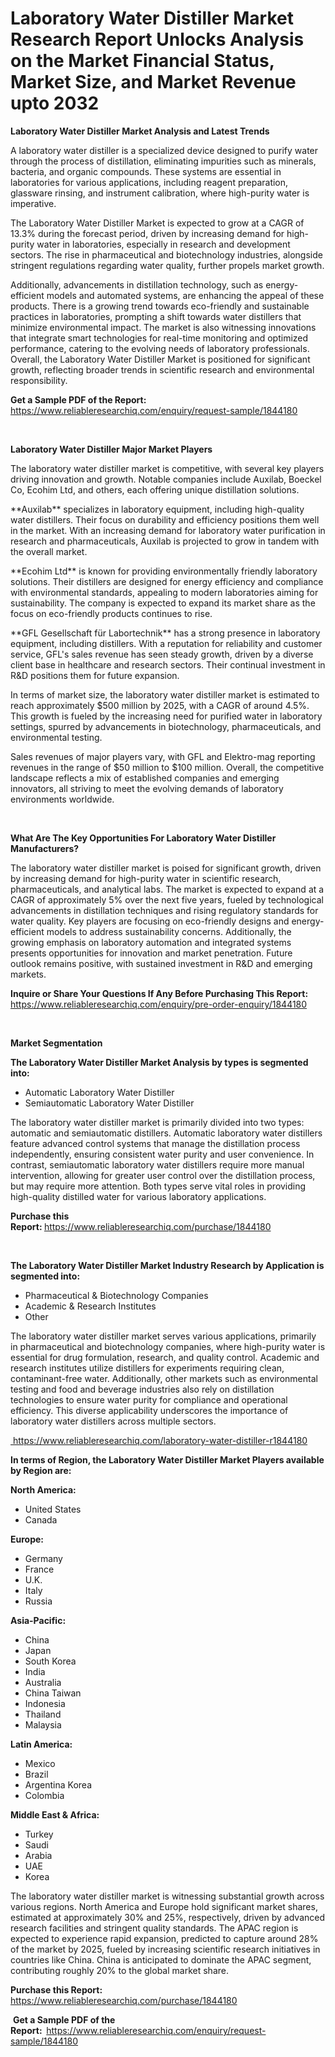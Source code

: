 <p><h1>Laboratory Water Distiller Market Research Report Unlocks Analysis on the Market Financial Status, Market Size, and Market Revenue upto 2032</h1></p><p><strong>Laboratory Water Distiller Market Analysis and Latest Trends</strong></p>
<p><p>A laboratory water distiller is a specialized device designed to purify water through the process of distillation, eliminating impurities such as minerals, bacteria, and organic compounds. These systems are essential in laboratories for various applications, including reagent preparation, glassware rinsing, and instrument calibration, where high-purity water is imperative. </p><p>The Laboratory Water Distiller Market is expected to grow at a CAGR of 13.3% during the forecast period, driven by increasing demand for high-purity water in laboratories, especially in research and development sectors. The rise in pharmaceutical and biotechnology industries, alongside stringent regulations regarding water quality, further propels market growth. </p><p>Additionally, advancements in distillation technology, such as energy-efficient models and automated systems, are enhancing the appeal of these products. There is a growing trend towards eco-friendly and sustainable practices in laboratories, prompting a shift towards water distillers that minimize environmental impact. The market is also witnessing innovations that integrate smart technologies for real-time monitoring and optimized performance, catering to the evolving needs of laboratory professionals. Overall, the Laboratory Water Distiller Market is positioned for significant growth, reflecting broader trends in scientific research and environmental responsibility.</p></p>
<p><strong>Get a Sample PDF of the Report:&nbsp;</strong> <a href="https://www.reliableresearchiq.com/enquiry/request-sample/1844180?utm_campaign=3139&utm_medium=2&utm_source=Github&utm_content=ia&utm_term=13042025&utm_id=laboratory-water-distiller">https://www.reliableresearchiq.com/enquiry/request-sample/1844180</a></p>
<p>&nbsp;</p>
<p><strong>Laboratory Water Distiller Major Market Players</strong></p>
<p><p>The laboratory water distiller market is competitive, with several key players driving innovation and growth. Notable companies include Auxilab, Boeckel Co, Ecohim Ltd, and others, each offering unique distillation solutions.</p><p>**Auxilab** specializes in laboratory equipment, including high-quality water distillers. Their focus on durability and efficiency positions them well in the market. With an increasing demand for laboratory water purification in research and pharmaceuticals, Auxilab is projected to grow in tandem with the overall market.</p><p>**Ecohim Ltd** is known for providing environmentally friendly laboratory solutions. Their distillers are designed for energy efficiency and compliance with environmental standards, appealing to modern laboratories aiming for sustainability. The company is expected to expand its market share as the focus on eco-friendly products continues to rise.</p><p>**GFL Gesellschaft für Labortechnik** has a strong presence in laboratory equipment, including distillers. With a reputation for reliability and customer service, GFL's sales revenue has seen steady growth, driven by a diverse client base in healthcare and research sectors. Their continual investment in R&D positions them for future expansion.</p><p>In terms of market size, the laboratory water distiller market is estimated to reach approximately $500 million by 2025, with a CAGR of around 4.5%. This growth is fueled by the increasing need for purified water in laboratory settings, spurred by advancements in biotechnology, pharmaceuticals, and environmental testing.</p><p>Sales revenues of major players vary, with GFL and Elektro-mag reporting revenues in the range of $50 million to $100 million. Overall, the competitive landscape reflects a mix of established companies and emerging innovators, all striving to meet the evolving demands of laboratory environments worldwide.</p></p>
<p>&nbsp;</p>
<p><strong>What Are The Key Opportunities For Laboratory Water Distiller Manufacturers?</strong></p>
<p><p>The laboratory water distiller market is poised for significant growth, driven by increasing demand for high-purity water in scientific research, pharmaceuticals, and analytical labs. The market is expected to expand at a CAGR of approximately 5% over the next five years, fueled by technological advancements in distillation techniques and rising regulatory standards for water quality. Key players are focusing on eco-friendly designs and energy-efficient models to address sustainability concerns. Additionally, the growing emphasis on laboratory automation and integrated systems presents opportunities for innovation and market penetration. Future outlook remains positive, with sustained investment in R&D and emerging markets.</p></p>
<p><strong>Inquire or Share Your Questions If Any Before Purchasing This Report:</strong> <a href="https://www.reliableresearchiq.com/enquiry/pre-order-enquiry/1844180?utm_campaign=3139&utm_medium=2&utm_source=Github&utm_content=ia&utm_term=13042025&utm_id=laboratory-water-distiller">https://www.reliableresearchiq.com/enquiry/pre-order-enquiry/1844180</a></p>
<p>&nbsp;</p>
<p><strong>Market Segmentation</strong></p>
<p><strong>The Laboratory Water Distiller Market Analysis by types is segmented into:</strong></p>
<p><ul><li>Automatic Laboratory Water Distiller</li><li>Semiautomatic Laboratory Water Distiller</li></ul></p>
<p><p>The laboratory water distiller market is primarily divided into two types: automatic and semiautomatic distillers. Automatic laboratory water distillers feature advanced control systems that manage the distillation process independently, ensuring consistent water purity and user convenience. In contrast, semiautomatic laboratory water distillers require more manual intervention, allowing for greater user control over the distillation process, but may require more attention. Both types serve vital roles in providing high-quality distilled water for various laboratory applications.</p></p>
<p><strong>Purchase this Report:&nbsp;</strong><a href="https://www.reliableresearchiq.com/purchase/1844180?utm_campaign=3139&utm_medium=2&utm_source=Github&utm_content=ia&utm_term=13042025&utm_id=laboratory-water-distiller">https://www.reliableresearchiq.com/purchase/1844180</a></p>
<p>&nbsp;</p>
<p><strong>The Laboratory Water Distiller Market Industry Research by Application is segmented into:</strong></p>
<p><ul><li>Pharmaceutical & Biotechnology Companies</li><li>Academic & Research Institutes</li><li>Other</li></ul></p>
<p><p>The laboratory water distiller market serves various applications, primarily in pharmaceutical and biotechnology companies, where high-purity water is essential for drug formulation, research, and quality control. Academic and research institutes utilize distillers for experiments requiring clean, contaminant-free water. Additionally, other markets such as environmental testing and food and beverage industries also rely on distillation technologies to ensure water purity for compliance and operational efficiency. This diverse applicability underscores the importance of laboratory water distillers across multiple sectors.</p></p>
<p><a href="https://www.reliableresearchiq.com/laboratory-water-distiller-r1844180?utm_campaign=3139&utm_medium=2&utm_source=Github&utm_content=ia&utm_term=13042025&utm_id=laboratory-water-distiller">&nbsp;https://www.reliableresearchiq.com/laboratory-water-distiller-r1844180</a></p>
<p><strong>In terms of Region, the Laboratory Water Distiller Market Players available by Region are:</strong></p>
<p>
    <p> <strong> North America: </strong>
        <ul>
            <li>United States</li>
            <li>Canada</li>
        </ul>
        </p> 
    <p> <strong> Europe: </strong>
        <ul>
            <li>Germany</li>
            <li>France</li>
            <li>U.K.</li>
            <li>Italy</li>
            <li>Russia</li>
        </ul>
        </p> 
    <p> <strong> Asia-Pacific: </strong>
        <ul>
            <li>China</li>
            <li>Japan</li>
            <li>South Korea</li>
            <li>India</li>
            <li>Australia</li>
            <li>China Taiwan</li>
            <li>Indonesia</li>
            <li>Thailand</li>
            <li>Malaysia</li>
        </ul>
        </p> 
    <p> <strong> Latin America: </strong>
        <ul>
            <li>Mexico</li>
            <li>Brazil</li>
            <li>Argentina Korea</li>
            <li>Colombia</li>
        </ul>
        </p> 
    <p> <strong> Middle East & Africa: </strong>
        <ul>
            <li>Turkey</li>
            <li>Saudi</li>
            <li>Arabia</li>
            <li>UAE</li>
            <li>Korea</li>
        </ul>
    </p>
    </p>
<p><p>The laboratory water distiller market is witnessing substantial growth across various regions. North America and Europe hold significant market shares, estimated at approximately 30% and 25%, respectively, driven by advanced research facilities and stringent quality standards. The APAC region is expected to experience rapid expansion, predicted to capture around 28% of the market by 2025, fueled by increasing scientific research initiatives in countries like China. China is anticipated to dominate the APAC segment, contributing roughly 20% to the global market share.</p></p>
<p><strong>Purchase this Report: </strong><a href="https://www.reliableresearchiq.com/purchase/1844180?utm_campaign=3139&utm_medium=2&utm_source=Github&utm_content=ia&utm_term=13042025&utm_id=laboratory-water-distiller">https://www.reliableresearchiq.com/purchase/1844180</a></p>
<p>&nbsp;<strong>Get a Sample PDF of the Report:&nbsp;&nbsp;</strong><a href="https://www.reliableresearchiq.com/enquiry/request-sample/1844180?utm_campaign=3139&utm_medium=2&utm_source=Github&utm_content=ia&utm_term=13042025&utm_id=laboratory-water-distiller">https://www.reliableresearchiq.com/enquiry/request-sample/1844180</a></p>
<p><strong></strong></p>
<p><p></p><p></p><p></p></p>